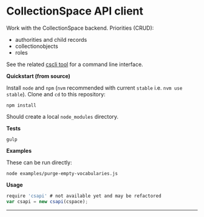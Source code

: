 CollectionSpace API client
==========================

Work with the CollectionSpace backend. Priorities (CRUD):

- authorities and child records
- collectionobjects
- roles

See the related [cscli tool](https://www.github.com/mark-cooper/cscli) for a command line interface.

**Quickstart (from source)**

Install `node` and `npm` (`nvm` recommended with current `stable` i.e. `nvm use stable`). Clone and `cd` to this repository:

```
npm install
```

Should create a local `node_modules` directory.

**Tests**

```
gulp
```

**Examples**

These can be run directly:

```
node examples/purge-empty-vocabularies.js
```

**Usage**

```js
require 'csapi' # not available yet and may be refactored
var csapi = new csapi(cspace);
```

---
